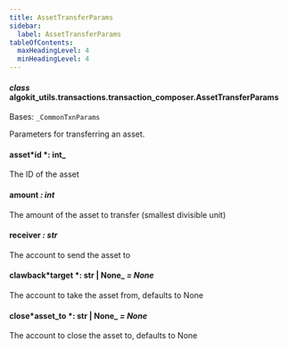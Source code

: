```yaml
---
title: AssetTransferParams
sidebar:
  label: AssetTransferParams
tableOfContents:
  maxHeadingLevel: 4
  minHeadingLevel: 4
---
```


#### _class_ algokit_utils.transactions.transaction_composer.AssetTransferParams

Bases: `_CommonTxnParams`

Parameters for transferring an asset.

#### asset*id *: int\_

The ID of the asset

#### amount _: int_

The amount of the asset to transfer (smallest divisible unit)

#### receiver _: str_

The account to send the asset to

#### clawback*target *: str | None\_ _= None_

The account to take the asset from, defaults to None

#### close*asset_to *: str | None\_ _= None_

The account to close the asset to, defaults to None
